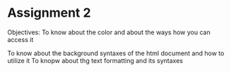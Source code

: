 # Assignment 2

Objectives: To know about the color and about the ways how you can access it

To know about the background syntaxes of the html document and how to utilize it
To knopw about thg text formatting and its syntaxes



